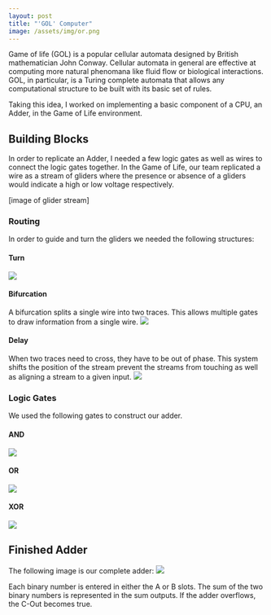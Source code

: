 ```yaml
---
layout: post
title: "'GOL' Computer"
image: /assets/img/or.png
---
```

Game of life (GOL) is a popular cellular automata designed by British mathematician John Conway. Cellular automata in general are effective at computing more natural phenomana like fluid flow or biological interactions. GOL, in particular, is a Turing complete automata that allows any computational structure to be built with its basic set of rules.

Taking this idea, I worked on implementing a basic component of a CPU, an Adder, in the Game of Life environment.

## Building Blocks
In order to replicate an Adder, I needed a few logic gates as well as wires to connect the logic gates together. In the Game of Life, our team replicated a wire as a stream of gliders where the presence or absence of a gliders would indicate a high or low voltage respectively.

[image of glider stream]

### Routing
In order to guide and turn the gliders we needed the following structures:

#### Turn
![](/assets/img/turn.png)

#### Bifurcation
A bifurcation splits a single wire into two traces. This allows multiple gates to
draw information from a single wire.
![](/assets/img/bifurcation.png)

#### Delay
When two traces need to cross, they have to be out of phase. This system shifts the position
of the stream prevent the streams from touching as well as aligning a stream to a given input.
![](/assets/img/delay.png)

### Logic Gates
We used the following gates to construct our adder.

#### AND
![](/assets/img/and.png)

#### OR
![](/assets/img/or.png)

#### XOR
![](/assets/img/xor.png)

## Finished Adder
The following image is our complete adder:
![](/assets/img/adder.png)


Each binary number is entered in either the A or B slots. The sum of the two binary numbers is represented in the sum outputs. If the adder overflows, the C-Out becomes true.
